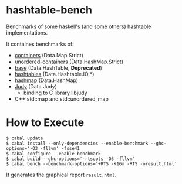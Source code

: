 hashtable-bench
===============

Benchmarks of some haskell's (and some others) hashtable implementations.

It containes benchmarks of:

* [containers](http://hackage.haskell.org/package/containers) (Data.Map.Strict)
* [unordered-containers](http://hackage.haskell.org/package/unordered-containers) (Data.HashMap.Strict)
* [base](http://hackage.haskell.org/package/base) (Data.HashTable, **Deprecated**)
* [hashtables](http://hackage.haskell.org/package/hashtables) (Data.Hashtable.IO.*)
* [hashmap](http://hackage.haskell.org/package/hashmap) (Data.HashMap)
* [Judy](http://hackage.haskell.org/package/judy) (Data.Judy)
    * binding to C library libjudy
* C++ std::map and std::unordered_map

How to Execute
==============

~~~ {.bash}
$ cabal update
$ cabal install --only-dependencies --enable-benchmark --ghc-options='-O3 -fllvm' -fsse41
$ cabal configure --enable-benchmark
$ cabal build --ghc-options='-rtsopts -O3 -fllvm'
$ cabal bench --benchmark-options='+RTS -K16m -RTS -oresult.html'
~~~

It generates the graphical report `result.html`.
